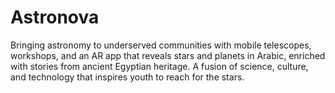 # Astronova
Bringing astronomy to underserved communities with mobile telescopes, workshops, and an AR app that reveals stars and planets in Arabic, enriched with stories from ancient Egyptian heritage. A fusion of science, culture, and technology that inspires youth to reach for the stars.
